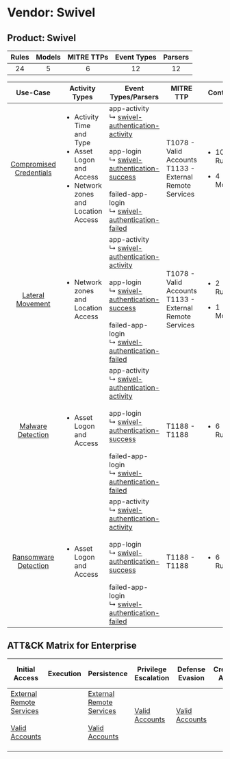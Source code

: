 Vendor: Swivel
==============
Product: Swivel
---------------
| Rules | Models | MITRE TTPs | Event Types | Parsers |
|:-----:|:------:|:----------:|:-----------:|:-------:|
|  24   |   5    |     6      |     12      |   12    |

|                                 Use-Case                                  | Activity Types                                                                                                     | Event Types/Parsers                                                                                                                                                                                                                                                                                                                                             | MITRE TTP                                                      | Content                                              |
|:-------------------------------------------------------------------------:| ------------------------------------------------------------------------------------------------------------------ | --------------------------------------------------------------------------------------------------------------------------------------------------------------------------------------------------------------------------------------------------------------------------------------------------------------------------------------------------------------- | -------------------------------------------------------------- | ---------------------------------------------------- |
| [Compromised Credentials](../UseCases/usecase_compromised_credentials.md) | <ul><li>Activity Time  and Type</li><li>Asset Logon and Access</li><li>Network zones and Location Access</li></ul> |  app-activity<br> ↳ [swivel-authentication-activity](../Parsers/parserContent_swivel-authentication-activity.md)<br><br> app-login<br> ↳ [swivel-authentication-success](../Parsers/parserContent_swivel-authentication-success.md)<br><br> failed-app-login<br> ↳ [swivel-authentication-failed](../Parsers/parserContent_swivel-authentication-failed.md)<br> | T1078 - Valid Accounts<br>T1133 - External Remote Services<br> | <ul><li>10 Rules</li></ul><ul><li>4 Models</li></ul> |
|        [Lateral Movement](../UseCases/usecase_lateral_movement.md)        | <ul><li>Network zones and Location Access</li></ul>                                                                |  app-activity<br> ↳ [swivel-authentication-activity](../Parsers/parserContent_swivel-authentication-activity.md)<br><br> app-login<br> ↳ [swivel-authentication-success](../Parsers/parserContent_swivel-authentication-success.md)<br><br> failed-app-login<br> ↳ [swivel-authentication-failed](../Parsers/parserContent_swivel-authentication-failed.md)<br> | T1078 - Valid Accounts<br>T1133 - External Remote Services<br> | <ul><li>2 Rules</li></ul><ul><li>1 Models</li></ul>  |
|       [Malware Detection](../UseCases/usecase_malware_detection.md)       | <ul><li>Asset Logon and Access</li></ul>                                                                           |  app-activity<br> ↳ [swivel-authentication-activity](../Parsers/parserContent_swivel-authentication-activity.md)<br><br> app-login<br> ↳ [swivel-authentication-success](../Parsers/parserContent_swivel-authentication-success.md)<br><br> failed-app-login<br> ↳ [swivel-authentication-failed](../Parsers/parserContent_swivel-authentication-failed.md)<br> | T1188 - T1188<br>                                              | <ul><li>6 Rules</li></ul>                            |
|    [Ransomware Detection](../UseCases/usecase_ransomware_detection.md)    | <ul><li>Asset Logon and Access</li></ul>                                                                           |  app-activity<br> ↳ [swivel-authentication-activity](../Parsers/parserContent_swivel-authentication-activity.md)<br><br> app-login<br> ↳ [swivel-authentication-success](../Parsers/parserContent_swivel-authentication-success.md)<br><br> failed-app-login<br> ↳ [swivel-authentication-failed](../Parsers/parserContent_swivel-authentication-failed.md)<br> | T1188 - T1188<br>                                              | <ul><li>6 Rules</li></ul>                            |

ATT&CK Matrix for Enterprise
----------------------------
| Initial Access                                                                                                                                   | Execution | Persistence                                                                                                                                      | Privilege Escalation                                                | Defense Evasion                                                     | Credential Access | Discovery | Lateral Movement | Collection | Command and Control | Exfiltration | Impact |
| ------------------------------------------------------------------------------------------------------------------------------------------------ | --------- | ------------------------------------------------------------------------------------------------------------------------------------------------ | ------------------------------------------------------------------- | ------------------------------------------------------------------- | ----------------- | --------- | ---------------- | ---------- | ------------------- | ------------ | ------ |
| [External Remote Services](https://attack.mitre.org/techniques/T1133)<br><br>[Valid Accounts](https://attack.mitre.org/techniques/T1078)<br><br> |           | [External Remote Services](https://attack.mitre.org/techniques/T1133)<br><br>[Valid Accounts](https://attack.mitre.org/techniques/T1078)<br><br> | [Valid Accounts](https://attack.mitre.org/techniques/T1078)<br><br> | [Valid Accounts](https://attack.mitre.org/techniques/T1078)<br><br> |                   |           |                  |            |                     |              |        |